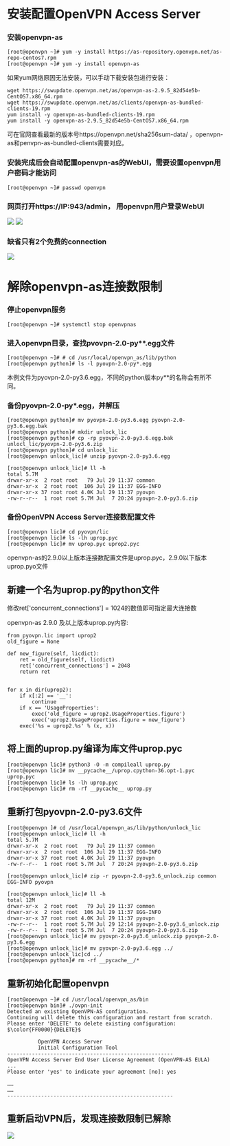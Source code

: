 
# 安装配置OpenVPN Access Server
### 安装openvpn-as
```
[root@openvpn ~]# yum -y install https://as-repository.openvpn.net/as-repo-centos7.rpm
[root@openvpn ~]# yum -y install openvpn-as
```

如果yum网络原因无法安装，可以手动下载安装包进行安装：
```
wget https://swupdate.openvpn.net/as/openvpn-as-2.9.5_82d54e5b-CentOS7.x86_64.rpm
wget https://swupdate.openvpn.net/as/clients/openvpn-as-bundled-clients-19.rpm
yum install -y openvpn-as-bundled-clients-19.rpm
yum install -y openvpn-as-2.9.5_82d54e5b-CentOS7.x86_64.rpm
```
可在官网查看最新的版本号https://openvpn.net/sha256sum-data/   ，openvpn-as和penvpn-as-bundled-clients需要对应。

### 安装完成后会自动配置openvpn-as的WebUI，需要设置openvpn用户密码才能访问
```
[root@openvpn ~]# passwd openvpn
```

### 网页打开https://IP:943/admin，   用openvpn用户登录WebUI
![](https://devopsvn.xyz/wp-content/uploads/2021/07/Untitled-1.png)
![](https://devopsvn.xyz/wp-content/uploads/2021/07/Untitled-2.png)

### 缺省只有2个免费的connection
![](https://devopsvn.xyz/wp-content/uploads/2021/07/Untitled-4.png)

# 解除openvpn-as连接数限制
### 停止openvpn服务
```
[root@openvpn ~]# systemctl stop openvpnas
```

### 进入openvpn目录，查找pvovpn-2.0-py**.egg文件
```
[root@openvpn ~]# # cd /usr/local/openvpn_as/lib/python
[root@openvpn python]# ls -l pyovpn-2.0-py*.egg
```
本例文件为pyovpn-2.0-py3.6.egg，不同的python版本py**的名称会有所不同。

### 备份pyovpn-2.0-py*.egg，并解压
```
[root@openvpn python]# mv pyovpn-2.0-py3.6.egg pyovpn-2.0-py3.6.egg.bak
[root@openvpn python]# mkdir unlock_lic
[root@openvpn python]# cp -rp pyovpn-2.0-py3.6.egg.bak unlocl_lic/pyovpn-2.0-py3.6.zip
[root@openvpn python]# cd unlock_lic
[root@openvpn unlock_lic]# unzip pyovpn-2.0-py3.6.egg
```

```
[root@openvpn unlock_lic]# ll -h
total 5.7M
drwxr-xr-x  2 root root   79 Jul 29 11:37 common
drwxr-xr-x  2 root root  106 Jul 29 11:37 EGG-INFO
drwxr-xr-x 37 root root 4.0K Jul 29 11:37 pyovpn
-rw-r--r--  1 root root 5.7M Jul  7 20:24 pyovpn-2.0-py3.6.zip
```

### 备份OpenVPN Access Server连接数配置文件
```
[root@openvpn lic]# cd pyovpn/lic
[root@openvpn lic]# ls -lh uprop.pyc
[root@openvpn lic]# mv uprop.pyc uprop2.pyc
```
openvpn-as的2.9.0以上版本连接数配置文件是uprop.pyc，2.9.0以下版本uprop.pyo文件

## 新建一个名为uprop.py的python文件
修改ret['concurrent_connections'] = 1024的数值即可指定最大连接数

openvpn-as 2.9.0 及以上版本uprop.py内容:
```
from pyovpn.lic import uprop2
old_figure = None

def new_figure(self, licdict):
    ret = old_figure(self, licdict)
    ret['concurrent_connections'] = 2048
    return ret


for x in dir(uprop2):
    if x[:2] == '__':
        continue
    if x == 'UsageProperties':
        exec('old_figure = uprop2.UsageProperties.figure')
        exec('uprop2.UsageProperties.figure = new_figure')
    exec('%s = uprop2.%s' % (x, x))
```


## 将上面的uprop.py编译为库文件uprop.pyc
```
[root@openvpn lic]# python3 -O -m compileall uprop.py
[root@openvpn lic]# mv __pycache__/uprop.cpython-36.opt-1.pyc uprop.pyc
[root@openvpn lic]# ls -lh uprop.pyc
[root@openvpn lic]# rm -rf __pycache__ uprop.py
```

## 重新打包pyovpn-2.0-py3.6文件
```
[root@openvpn ]# cd /usr/local/openvpn_as/lib/python/unlock_lic
[root@openvpn unlock_lic]# ll -h
total 5.7M
drwxr-xr-x  2 root root   79 Jul 29 11:37 common
drwxr-xr-x  2 root root  106 Jul 29 11:37 EGG-INFO
drwxr-xr-x 37 root root 4.0K Jul 29 11:37 pyovpn
-rw-r--r--  1 root root 5.7M Jul  7 20:24 pyovpn-2.0-py3.6.zip

[root@openvpn unlock_lic]# zip -r pyovpn-2.0-py3.6_unlock.zip common EGG-INFO pyovpn

[root@openvpn unlock_lic]# ll -h
total 12M
drwxr-xr-x  2 root root   79 Jul 29 11:37 common
drwxr-xr-x  2 root root  106 Jul 29 11:37 EGG-INFO
drwxr-xr-x 37 root root 4.0K Jul 29 11:37 pyovpn
-rw-r--r--  1 root root 5.7M Jul 29 12:14 pyovpn-2.0-py3.6_unlock.zip
-rw-r--r--  1 root root 5.7M Jul  7 20:24 pyovpn-2.0-py3.6.zip
[root@openvpn unlock_lic]# mv pyovpn-2.0-py3.6_unlock.zip pyovpn-2.0-py3.6.egg
[root@openvpn unlock_lic]# mv pyovpn-2.0-py3.6.egg ../ 
[root@openvpn unlock_lic]cd ../
[root@openvpn python]# rm -rf __pycache__/*
```

## 重新初始化配置openvpn
```
[root@openvpn ~]# cd /usr/local/openvpn_as/bin
[root@openvpn bin]# ./ovpn-init
Detected an existing OpenVPN-AS configuration.
Continuing will delete this configuration and restart from scratch.
Please enter 'DELETE' to delete existing configuration: $\color{FF0000}{DELETE}$
 
          OpenVPN Access Server
          Initial Configuration Tool
------------------------------------------------------
OpenVPN Access Server End User License Agreement (OpenVPN-AS EULA)
...
Please enter 'yes' to indicate your agreement [no]: yes

……
……
------------------------------------------------------
```

## 重新启动VPN后，发现连接数限制已解除
![](https://devopsvn.xyz/wp-content/uploads/2021/07/Untitled-5.png)
